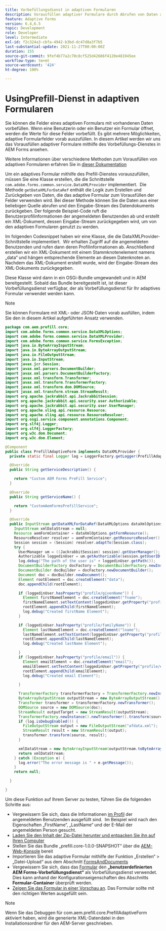 ```yaml
---
title: Vorbefüllungsdienst in adaptiven Formularen
description: Vorausfüllen adaptiver Formulare durch Abrufen von Daten aus Backend-Datenquellen.
feature: Adaptive Forms
version: 6.4,6.5
topic: Development
role: Developer
level: Intermediate
exl-id: f2c324a3-cbfa-4942-b3bd-dc47d8a3f7b5
last-substantial-update: 2021-11-27T00:00:00Z
duration: 155
source-git-commit: 9fef4b77a2c70c8cf525d42686f4120e481945ee
workflow-type: tm+mt
source-wordcount: '424'
ht-degree: 100%

---
```


# UsingPrefill-Dienst in adaptiven Formularen

Sie können die Felder eines adaptiven Formulars mit vorhandenen Daten vorbefüllen. Wenn eine Benutzerin oder ein Benutzer ein Formular öffnet, werden die Werte für diese Felder vorbefüllt. Es gibt mehrere Möglichkeiten, adaptive Formularfelder vorab auszufüllen. In diesem Artikel werden wir uns das Vorausfüllen adaptiver Formulare mithilfe des Vorbefüllungs-Dienstes in AEM Forms ansehen.

Weitere Informationen über verschiedene Methoden zum Vorausfüllen von adaptiven Formularen erfahren Sie in [dieser Dokumentation](https://helpx.adobe.com/de/experience-manager/6-4/forms/using/prepopulate-adaptive-form-fields.html#AEMFormsprefillservice)

Um ein adaptives Formular mithilfe des Prefill-Dienstes vorauszufüllen, müssen Sie eine Klasse erstellen, die die Schnittstelle `com.adobe.forms.common.service.DataXMLProvider` implementiert.  Die Methode `getDataXMLForDataRef` enthält die Logik zum Erstellen und Zurückgeben von Daten, die das adaptive Formular zum Vorausfüllen der Felder verwenden wird. Bei dieser Methode können Sie die Daten aus einer beliebigen Quelle abrufen und den Eingabe-Stream des Datendokuments zurückgeben. Der folgende Beispiel-Code ruft die Benutzerprofilinformationen der angemeldeten Benutzenden ab und erstellt ein XML-Dokument, dessen Eingabe-Stream zurückgegeben wird, um von den adaptiven Formularen genutzt zu werden.

Im folgenden Codesnippet haben wir eine Klasse, die die DataXMLProvider-Schnittstelle implementiert.  Wir erhalten Zugriff auf die angemeldeten Benutzenden und rufen dann deren Profilinformationen ab. Anschließend erstellen wir ein XML-Dokument mit einem Stammknotenelement namens „data“ und hängen entsprechende Elemente an diesen Datenknoten an. Nachdem das XML-Dokument erstellt wurde, wird der Eingabe-Stream des XML-Dokuments zurückgegeben.

Diese Klasse wird dann in ein OSGi-Bundle umgewandelt und in AEM bereitgestellt. Sobald das Bundle bereitgestellt ist, ist dieser Vorbefüllungsdienst verfügbar, der als Vorbefüllungsdienst für Ihr adaptives Formular verwendet werden kann.

>[!NOTE]
>
>Sie können Formulare mit XML- oder JSON-Daten vorab ausfüllen, indem Sie den in diesem Artikel aufgeführten Ansatz verwenden.

```java
package com.aem.prefill.core;
import com.adobe.forms.common.service.DataXMLOptions;
import com.adobe.forms.common.service.DataXMLProvider;
import com.adobe.forms.common.service.FormsException;
import java.io.ByteArrayInputStream;
import java.io.ByteArrayOutputStream;
import java.io.FileOutputStream;
import java.io.InputStream;
import javax.jcr.Session;
import javax.xml.parsers.DocumentBuilder;
import javax.xml.parsers.DocumentBuilderFactory;
import javax.xml.transform.Transformer;
import javax.xml.transform.TransformerFactory;
import javax.xml.transform.dom.DOMSource;
import javax.xml.transform.stream.StreamResult;
import org.apache.jackrabbit.api.JackrabbitSession;
import org.apache.jackrabbit.api.security.user.Authorizable;
import org.apache.jackrabbit.api.security.user.UserManager;
import org.apache.sling.api.resource.Resource;
import org.apache.sling.api.resource.ResourceResolver;
import org.osgi.service.component.annotations.Component;
import org.slf4j.Logger;
import org.slf4j.LoggerFactory;
import org.w3c.dom.Document;
import org.w3c.dom.Element;

@Component
public class PrefillAdaptiveForm implements DataXMLProvider {
  private static final Logger log = LoggerFactory.getLogger(PrefillAdaptiveForm.class);

  @Override
  public String getServiceDescription() {

    return "Custom AEM Forms PreFill Service";
  }

  @Override
  public String getServiceName() {

    return "CustomAemFormsPrefillService";
  }

  @Override
  public InputStream getDataXMLForDataRef(DataXMLOptions dataXmlOptions) throws FormsException {
    InputStream xmlDataStream = null;
    Resource aemFormContainer = dataXmlOptions.getFormResource();
    ResourceResolver resolver = aemFormContainer.getResourceResolver();
    Session session = (Session) resolver.adaptTo(Session.class);
    try {
      UserManager um = ((JackrabbitSession) session).getUserManager();
      Authorizable loggedinUser = um.getAuthorizable(session.getUserID());
      log.debug("The path of the user is" + loggedinUser.getPath());
      DocumentBuilderFactory docFactory = DocumentBuilderFactory.newInstance();
      DocumentBuilder docBuilder = docFactory.newDocumentBuilder();
      Document doc = docBuilder.newDocument();
      Element rootElement = doc.createElement("data");
      doc.appendChild(rootElement);

      if (loggedinUser.hasProperty("profile/givenName")) {
        Element firstNameElement = doc.createElement("fname");
        firstNameElement.setTextContent(loggedinUser.getProperty("profile/givenName")[0].getString());
        rootElement.appendChild(firstNameElement);
        log.debug("Created firstName Element");
      }

      if (loggedinUser.hasProperty("profile/familyName")) {
        Element lastNameElement = doc.createElement("lname");
        lastNameElement.setTextContent(loggedinUser.getProperty("profile/familyName")[0].getString());
        rootElement.appendChild(lastNameElement);
        log.debug("Created lastName Element");

      }
      if (loggedinUser.hasProperty("profile/email")) {
        Element emailElement = doc.createElement("email");
        emailElement.setTextContent(loggedinUser.getProperty("profile/email")[0].getString());
        rootElement.appendChild(emailElement);
        log.debug("Created email Element");

      }

      TransformerFactory transformerFactory = TransformerFactory.newInstance();
      ByteArrayOutputStream outputStream = new ByteArrayOutputStream();
      Transformer transformer = transformerFactory.newTransformer();
      DOMSource source = new DOMSource(doc);
      StreamResult outputTarget = new StreamResult(outputStream);
      TransformerFactory.newInstance().newTransformer().transform(source, outputTarget);
      if (log.isDebugEnabled()) {
        FileOutputStream output = new FileOutputStream("afdata.xml");
        StreamResult result = new StreamResult(output);
        transformer.transform(source, result);
      }

      xmlDataStream = new ByteArrayInputStream(outputStream.toByteArray());
      return xmlDataStream;
    } catch (Exception e) {
      log.error("The error message is " + e.getMessage());
    }
    return null;

  }

}
```

Um diese Funktion auf Ihrem Server zu testen, führen Sie die folgenden Schritte aus:

* Vergewissern Sie sich, dass die Informationen [im Profil](http://localhost:4502/security/users.html) der angemeldeten Benutzenden ausgefüllt sind.  Im Beispiel wird nach den Eigenschaften „FirstName“, „LastName“ und der E-Mail der angemeldeten Person gesucht.
* [Laden Sie den Inhalt der Zip-Datei herunter und entpacken Sie ihn auf Ihren Computer](assets/prefillservice.zip)
* Stellen Sie das Bundle „prefill.core-1.0.0-SNAPSHOT“ über die [AEM-Web-Konsole](http://localhost:4502/system/console/bundles) bereit
* Importieren Sie das adaptive Formular mithilfe der Funktion „Erstellen“ > „Datei-Upload“ aus dem Abschnitt [FormsAndDocuments](http://localhost:4502/aem/forms.html/content/dam/formsanddocuments)
* Vergewissern Sie sich, dass das [Formular](http://localhost:4502/editor.html/content/forms/af/prefill.html) den **„benutzerdefinierten AEM Forms-Vorbefüllungsdienst“** als Vorbefüllungsdienst verwendet.  Dies kann anhand der Konfigurationseigenschaften des Abschnitts **Formular-Container** überprüft werden.
* [Zeigen Sie das Formular in einer Vorschau an](http://localhost:4502/content/dam/formsanddocuments/prefill/jcr:content?wcmmode=disabled). Das Formular sollte mit den richtigen Werten ausgefüllt sein.

>[!NOTE]
>
>Wenn Sie das Debuggen für com.aem.prefill.core.PrefillAdaptiveForm aktiviert haben, wird die generierte XML-Datendatei in den Installationsordner für den AEM-Server geschrieben.

